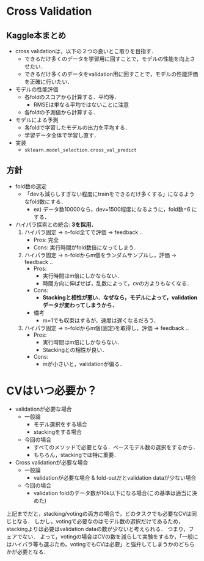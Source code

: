 # Cross Validation

## Kaggle本まとめ
* cross validationは，以下の２つの良いとこ取りを目指す．
    - できるだけ多くのデータを学習用に回すことで，モデルの性能を向上させたい．
    - できるだけ多くのデータをvalidation用に回すことで，モデルの性能評価を正確に行いたい．
* モデルの性能評価
    - 各foldのスコアから計算する．平均等．
        * RMSEは単なる平均ではないことに注意
    - 各foldの予測値から計算する．
* モデルによる予測
    - 各foldで学習したモデルの出力を平均する．
    - 学習データ全体で学習し直す．
* 実装
    - `sklearn.model_selection.cross_val_predict`

## 方針
* fold数の選定
    - 「devも減らしすぎない程度にtrainをできるだけ多くする」になるようなfold数にする．
        * ex) データ数10000なら，dev=1500程度になるように，fold数=6 にする．
* ハイパラ探索との統合: **3を採用．**
    1. ハイパラ固定 -> n-fold全てで評価 -> feedback ..
        * Pros: 完全
        * Cons: 実行時間がfold数倍になってしまう．
    2. ハイパラ固定 -> n-foldからm個をランダムサンプルし，評価 -> feedback ..
        * Pros:
            - 実行時間はm倍にしかならない．
            - 時間方向に伸ばせば，乱数によって，cvの方よりもなくなる．
        * Cons: 
            - **Stackingと相性が悪い．なぜなら，モデルによって，validationデータが変わってしまうから．**
        * 備考
            - m=1でも収束はするが，速度は遅くなるだろう．
    3. ハイパラ固定 -> n-foldからm個(固定)を取得し，評価 -> feedback ..
        * Pros:
            - 実行時間はm倍にしかならない．
            - Stackingとの相性が良い．
        * Cons: 
            - mが小さいと，validationが偏る．



# CVはいつ必要か？
* validationが必要な場合
    - 一般論
        * モデル選択をする場合
        * stackingをする場合
    - 今回の場合
        * すべてのメソッドで必要となる．ベースモデル数の選択をするから．
        * もちろん，stackingでは特に重要．
* Cross validationが必要な場合
    - 一般論
        * validationが必要な場合 & fold-outだとvalidation dataが少ない場合
    - 今回の場合
        * validation foldのデータ数が10k以下になる場合(この基準は適当に決めた)

上記までだと，stacking/votingの両方の場合で，どのタスクでも必要なCVは同じとなる．
しかし，votingで必要なのはモデル数の選択だけであるため，stackingよりは必要はvalidation dataの数が少ないと考えられる．
つまり，フェアでない．
よって，votingの場合はCVの数を減らして実験をするか，「一般にはハイパラ等も選ぶため，votingでもCVは必要」と強弁してしまうかのどちらかが必要となる．
